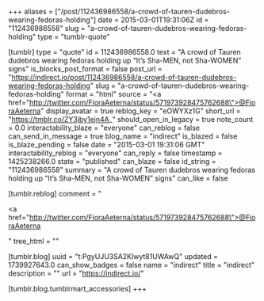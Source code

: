 +++
aliases = ["/post/112436986558/a-crowd-of-tauren-dudebros-wearing-fedoras-holding"]
date = 2015-03-01T19:31:06Z
id = "112436986558"
slug = "a-crowd-of-tauren-dudebros-wearing-fedoras-holding"
type = "tumblr-quote"

[tumblr]
type = "quote"
id = 112436986558.0
text = "A crowd of Tauren dudebros wearing fedoras holding up &ldquo;It&rsquo;s Sha-MEN, not Sha-WOMEN&rdquo; signs"
is_blocks_post_format = false
post_url = "https://indirect.io/post/112436986558/a-crowd-of-tauren-dudebros-wearing-fedoras-holding"
slug = "a-crowd-of-tauren-dudebros-wearing-fedoras-holding"
format = "html"
source = "<a href=\"http://twitter.com/FioraAeterna/status/571973928475762688\">@FioraAeterna</a>"
display_avatar = true
reblog_key = "eOWYXz1G"
short_url = "https://tmblr.co/ZY3jby1ejn4A_"
should_open_in_legacy = true
note_count = 0.0
interactability_blaze = "everyone"
can_reblog = false
can_send_in_message = true
blog_name = "indirect"
is_blazed = false
is_blaze_pending = false
date = "2015-03-01 19:31:06 GMT"
interactability_reblog = "everyone"
can_reply = false
timestamp = 1425238266.0
state = "published"
can_blaze = false
id_string = "112436986558"
summary = "A crowd of Tauren dudebros wearing fedoras holding up “It’s Sha-MEN, not Sha-WOMEN” signs"
can_like = false

[tumblr.reblog]
comment = "<p><a href=\"http://twitter.com/FioraAeterna/status/571973928475762688\">@FioraAeterna</a></p>"
tree_html = ""

[tumblr.blog]
uuid = "t:PgyUJU3SA2Klwyt81UWAwQ"
updated = 1739927643.0
can_show_badges = false
name = "indirect"
title = "indirect"
description = ""
url = "https://indirect.io/"

[tumblr.blog.tumblrmart_accessories]
+++
